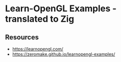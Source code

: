 # Learn-OpenGL Examples - translated to Zig

## Resources

- https://learnopengl.com/
- https://zeromake.github.io/learnopengl-examples/
